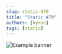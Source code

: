 ```yaml
---
slug: static-070
title: "Static #70"
authors: [kynan]
tags: [static]
---
```


![Example banner](/img/stories/static/070.PNG)
